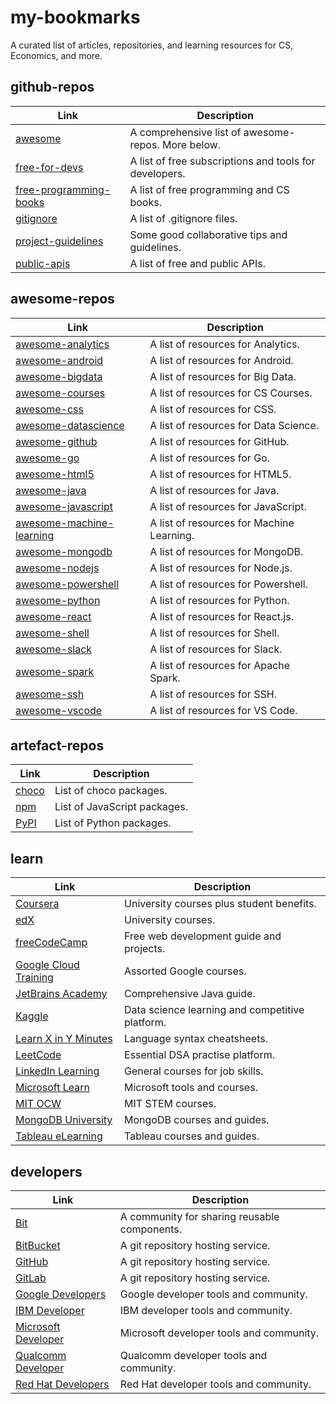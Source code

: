 # my-bookmarks
A curated list of articles, repositories, and learning resources for CS, Economics, and more.


## github-repos
| Link | Description |
| ---- | ---- |
| [awesome](https://github.com/sindresorhus/awesome) | A comprehensive list of awesome-repos. More below. |
| [free-for-devs](https://github.com/ripienaar/free-for-dev/blob/master/README.md) | A list of free subscriptions and tools for developers. |
| [free-programming-books](https://github.com/EbookFoundation/free-programming-books/blob/master/free-programming-books.md) | A list of free programming and CS books. |
| [gitignore](https://github.com/github/gitignore) | A list of .gitignore files. |
| [project-guidelines](https://github.com/elsewhencode/project-guidelines) | Some good collaborative tips and guidelines. |
| [public-apis](https://github.com/public-apis/public-apis) | A list of free and public APIs. |


## awesome-repos
| Link | Description |
| ---- | ---- |
| [awesome-analytics](https://github.com/onurakpolat/awesome-analytics) | A list of resources for Analytics. |
| [awesome-android](https://github.com/JStumpp/awesome-android) | A list of resources for Android. |
| [awesome-bigdata](https://github.com/onurakpolat/awesome-bigdata) | A list of resources for Big Data. |
| [awesome-courses](https://github.com/prakhar1989/awesome-courses) | A list of resources for CS Courses. |
| [awesome-css](https://github.com/awesome-css-group/awesome-css) | A list of resources for CSS. |
| [awesome-datascience](https://github.com/academic/awesome-datascience) | A list of resources for Data Science. |
| [awesome-github](https://github.com/phillipadsmith/awesome-github) | A list of resources for GitHub. |
| [awesome-go](https://github.com/avelino/awesome-go) | A list of resources for Go. |
| [awesome-html5](https://github.com/diegocard/awesome-html5) | A list of resources for HTML5. |
| [awesome-java](https://github.com/akullpp/awesome-java) | A list of resources for Java. |
| [awesome-javascript](https://github.com/sorrycc/awesome-javascript) | A list of resources for JavaScript. |
| [awesome-machine-learning](https://github.com/josephmisiti/awesome-machine-learning) | A list of resources for Machine Learning. |
| [awesome-mongodb](https://github.com/ramnes/awesome-mongodb) | A list of resources for MongoDB. |
| [awesome-nodejs](https://github.com/sindresorhus/awesome-nodejs) | A list of resources for Node.js. |
| [awesome-powershell](https://github.com/janikvonrotz/awesome-powershell) | A list of resources for Powershell. |
| [awesome-python](https://github.com/vinta/awesome-python) | A list of resources for Python. |
| [awesome-react](https://github.com/enaqx/awesome-react) | A list of resources for React.js. |
| [awesome-shell](https://github.com/alebcay/awesome-shell) | A list of resources for Shell. |
| [awesome-slack](https://github.com/matiassingers/awesome-slack) | A list of resources for Slack. | 
| [awesome-spark](https://github.com/awesome-spark/awesome-spark) | A list of resources for Apache Spark. |
| [awesome-ssh](https://github.com/moul/awesome-ssh) | A list of resources for SSH. | 
| [awesome-vscode](https://github.com/viatsko/awesome-vscode) | A list of resources for VS Code. |


## artefact-repos
| Link | Description |
| ---- | ---- |
| [choco](https://chocolatey.org/packages) | List of choco packages. |
| [npm](https://www.npmjs.com/) | List of JavaScript packages. |
| [PyPI](https://pypi.org/) | List of Python packages. |

## learn
| Link | Description |
| ---- | ---- |
| [Coursera](https://www.coursera.org/) | University courses plus student benefits. |
| [edX](https://edx.org/) | University courses. |
| [freeCodeCamp](https://www.freecodecamp.org/) | Free web development guide and projects. |
| [Google Cloud Training](https://cloud.google.com/training) | Assorted Google courses. |
| [JetBrains Academy](https://hyperskill.org/) | Comprehensive Java guide. |
| [Kaggle](https://www.kaggle.com/) | Data science learning and competitive platform. |
| [Learn X in Y Minutes](https://learnxinyminutes.com/) | Language syntax cheatsheets. |
| [LeetCode](https://leetcode.com/) | Essential DSA practise platform. |
| [LinkedIn Learning](https://linkedin.com/learning) | General courses for job skills. |
| [Microsoft Learn](https://docs.microsoft.com/en-us/learn/) | Microsoft tools and courses. |
| [MIT OCW](https://ocw.mit.edu/index.htm) | MIT STEM courses. |
| [MongoDB University](https://university.mongodb.com/) | MongoDB courses and guides. |
| [Tableau eLearning](https://elearning.tableau.com/) | Tableau courses and guides. |


## developers
| Link | Description |
| ---- | ---- |
| [Bit](https://bit.dev/) | A community for sharing reusable components. |
| [BitBucket](https://bitbucket.org/) | A git repository hosting service. |
| [GitHub](https://github.com) | A git repository hosting service. |
| [GitLab](https://gitlab.com/) | A git repository hosting service. |
| [Google Developers](https://developers.google.com/) | Google developer tools and community. |
| [IBM Developer](https://developer.ibm.com/) | IBM developer tools and community. |
| [Microsoft Developer](https://developer.microsoft.com/en-us/) | Microsoft developer tools and community. |
| [Qualcomm Developer](https://developer.qualcomm.com/) | Qualcomm developer tools and community. |
| [Red Hat Developers](https://developers.redhat.com/) | Red Hat developer tools and community. |
